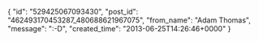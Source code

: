  {
   "id": "529425067093430",
   "post_id": "462493170453287_480688621967075",
   "from_name": "Adam Thomas",
   "message": ":-D",
   "created_time": "2013-06-25T14:26:46+0000"
 }
